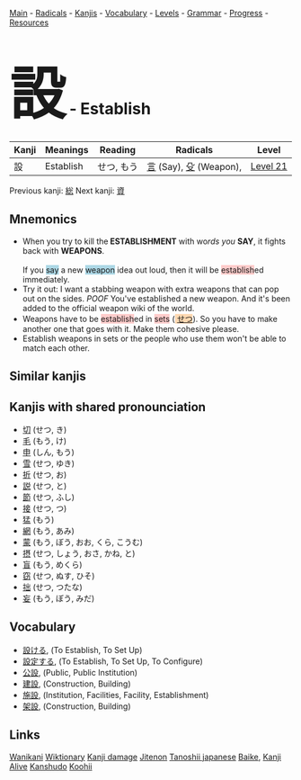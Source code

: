<style> bigfont {font-size: 100px}</style>
[Main](../README.md) -
[Radicals](../radicals.md) -
[Kanjis](../kanjis.md) -
[Vocabulary](../vocabulary.md) -
[Levels](../levels.md) -
[Grammar](../grammar.md) - 
[Progress](../progress.md) -
[Resources](../resources.md)
# <bigfont> 設</bigfont> - Establish 

| Kanji | Meanings | Reading | Radicals | Level |
| --- | --- | --- | --- | --- |
| 設 | Establish | せつ, もう | [言](../radicals/言.md) (Say), [殳](../radicals/殳.md) (Weapon),  | [Level 21](../levels/wk_level21.md) |

Previous kanji: [総](総.md) Next kanji: [資](資.md) 

## Mnemonics
 * <div><div>When you try to kill the<strong>&nbsp;ESTABLISHMENT</strong>&nbsp;with wo<i>rds you </i><b style=>SAY</b>, it fights back with<i>&nbsp;</i><b style=>WEAPONS</b>.</div></div><div><div><i></i></div></div><br>If you <span style="background-color:#ADD8E6"> say</span> a new <span style="background-color:#ADD8E6"> weapon</span> idea out loud, then it will be <span style="background-color:#ffcccb"> establish</span>ed immediately.<br>
* Try it out: I want a stabbing weapon with extra weapons that can pop out on the sides. *POOF* You've established a new weapon. And it's been added to the official weapon wiki of the world.
* Weapons have to be <span style="background-color:#ffcccb"> establish</span>ed in <span style="background-color:#ffcccb"> sets</span> (<span style="background-color:#fed8b1"> [せつ](https://jisho.org/search/せつ)</span>). So you have to make another one that goes with it. Make them cohesive please.
* Establish weapons in sets or the people who use them won't be able to match each other.


## Similar kanjis
 


## Kanjis with shared pronounciation
 * [切](切.md) (せつ, き)
* [毛](毛.md) (もう, け)
* [申](申.md) (しん, もう)
* [雪](雪.md) (せつ, ゆき)
* [折](折.md) (せつ, お)
* [説](説.md) (せつ, と)
* [節](節.md) (せつ, ふし)
* [接](接.md) (せつ, つ)
* [猛](猛.md) (もう)
* [網](網.md) (もう, あみ)
* [蒙](蒙.md) (もう, ぼう, おお, くら, こうむ)
* [摂](摂.md) (せつ, しょう, おさ, かね, と)
* [盲](盲.md) (もう, めくら)
* [窃](窃.md) (せつ, ぬす, ひそ)
* [拙](拙.md) (せつ, つたな)
* [妄](妄.md) (もう, ぼう, みだ)



## Vocabulary
 * [設ける](../vocabulary/設.md), (To Establish, To Set Up)
* [設定する](../vocabulary/設.md), (To Establish, To Set Up, To Configure)
* [公設](../vocabulary/設.md), (Public, Public Institution)
* [建設](../vocabulary/設.md), (Construction, Building)
* [施設](../vocabulary/設.md), (Institution, Facilities, Facility, Establishment)
* [架設](../vocabulary/設.md), (Construction, Building)




## Links 


[Wanikani](https://www.wanikani.com/kanji/設)
[Wiktionary](https://en.wiktionary.org/wiki/設)
[Kanji damage](http://www.kanjidamage.com/kanji/search?utf8=✓&q=設)
[Jitenon](https://jitenon.com/kanji/設)
[Tanoshii japanese](https://www.tanoshiijapanese.com/dictionary/kanji.cfm?k=設)
[Baike](https://baike.baidu.com/item/設),
[Kanji Alive](https://app.kanjialive.com/設)
[Kanshudo](https://www.kanshudo.com/searchmn?q=設)
[Koohii](https://kanji.koohii.com/study/kanji/設)
